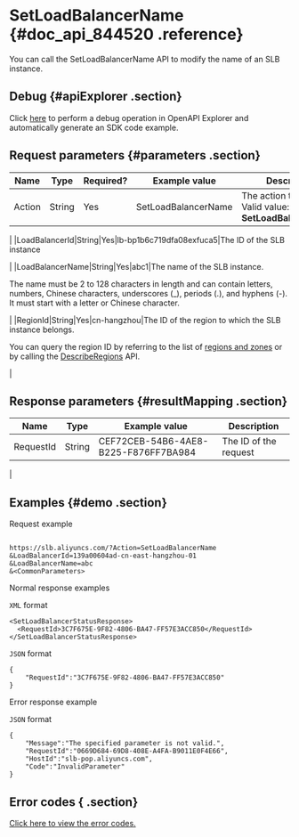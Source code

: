 # SetLoadBalancerName {#doc_api_844520 .reference}

You can call the SetLoadBalancerName API to modify the name of an SLB instance.

## Debug {#apiExplorer .section}

Click [here](https://api.aliyun.com/#product=Slb&api=SetLoadBalancerName) to perform a debug operation in OpenAPI Explorer and automatically generate an SDK code example.

## Request parameters {#parameters .section}

|Name|Type|Required?|Example value|Description|
|----|----|---------|-------------|-----------|
|Action|String|Yes|SetLoadBalancerName|The action to perform. Valid value: **SetLoadBalancerName**

 |
|LoadBalancerId|String|Yes|lb-bp1b6c719dfa08exfuca5|The ID of the SLB instance

 |
|LoadBalancerName|String|Yes|abc1|The name of the SLB instance.

 The name must be 2 to 128 characters in length and can contain letters, numbers, Chinese characters, underscores \(\_\), periods \(.\), and hyphens \(-\). It must start with a letter or Chinese character.

 |
|RegionId|String|Yes|cn-hangzhou|The ID of the region to which the SLB instance belongs.

 You can query the region ID by referring to the list of [regions and zones](~~40654~~) or by calling the [DescribeRegions](~~25609~~) API.

 |

## Response parameters {#resultMapping .section}

|Name|Type|Example value|Description|
|----|----|-------------|-----------|
|RequestId|String|CEF72CEB-54B6-4AE8-B225-F876FF7BA984|The ID of the request

 |

## Examples {#demo .section}

Request example

``` {#request_demo}

https://slb.aliyuncs.com/?Action=SetLoadBalancerName
&LoadBalancerId=139a00604ad-cn-east-hangzhou-01
&LoadBalancerName=abc
&<CommonParameters>

```

Normal response examples

`XML` format

``` {#xml_return_success_demo}
<SetLoadBalancerStatusResponse>
  <RequestId>3C7F675E-9F82-4806-BA47-FF57E3ACC850</RequestId>
</SetLoadBalancerStatusResponse>

```

`JSON` format

``` {#json_return_success_demo}
{
	"RequestId":"3C7F675E-9F82-4806-BA47-FF57E3ACC850"
}
```

Error response example

`JSON` format

``` {#json_return_failed_demo}
{
	"Message":"The specified parameter is not valid.",
	"RequestId":"0669D684-69D8-408E-A4FA-B9011E0F4E66",
	"HostId":"slb-pop.aliyuncs.com",
	"Code":"InvalidParameter"
}
```

## Error codes { .section}

[Click here to view the error codes.](https://error-center.aliyun.com/status/product/Slb)

